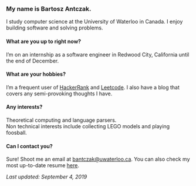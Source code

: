 ### My name is Bartosz Antczak.

I study computer science at the University of Waterloo in Canada. I enjoy building software and solving problems.

#### What are you up to right now?
I’m on an internship as a software engineer in Redwood City, California until the end of December.

#### What are your hobbies?
I’m a frequent user of [HackerRank](https://www.hackerrank.com/b_antczak) and [Leetcode](https://leetcode.com/bantczak/). I also have a blog that covers any semi-provoking thoughts I have.

#### Any interests?
Theoretical computing and language parsers.  
Non technical interests include collecting LEGO models and playing foosball.

#### Can I contact you?
Sure! Shoot me an email at <bantczak@uwaterloo.ca>. You can also check my most up-to-date resume [here](https://v2.overleaf.com/read/zyccsckvkkws).

*Last updated: September 4, 2019*